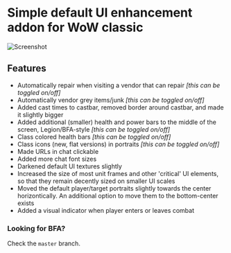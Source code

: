 # Simple default UI enhancement addon for WoW classic

![Screenshot](/bdui.png "BuffDefaultUI")

## Features

* Automatically repair when visiting a vendor that can repair *[this can be toggled on/off]*
* Automatically vendor grey items/junk *[this can be toggled on/off]*
* Added cast times to castbar, removed border around castbar, and made it slightly bigger
* Added additional (smaller) health and power bars to the middle of the screen, Legion/BFA-style *[this can be toggled on/off]*
* Class colored health bars *[this can be toggled on/off]*
* Class icons (new, flat versions) in portraits *[this can be toggled on/off]*
* Made URLs in chat clickable
* Added more chat font sizes
* Darkened default UI textures slightly
* Increased the size of most unit frames and other 'critical' UI elements, so that they remain decently sized on smaller UI scales
* Moved the default player/target portraits slightly towards the center horizontically. An additional option to move them to the bottom-center exists
* Added a visual indicator when player enters or leaves combat

### Looking for BFA?

Check the `master` branch.
